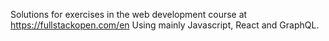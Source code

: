 Solutions for exercises in the web development course at
https://fullstackopen.com/en
Using mainly Javascript, React and GraphQL.


